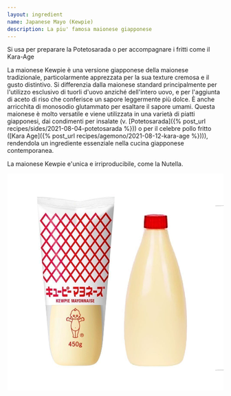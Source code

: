 ```yaml
---
layout: ingredient
name: Japanese Mayo (Kewpie)
description: La piu' famosa maionese giapponese
---
```




Si usa per preparare la Potetosarada o per accompagnare i fritti come il Kara-Age

La maionese Kewpie è una versione giapponese della maionese tradizionale, particolarmente apprezzata per la sua texture cremosa e il gusto distintivo. Si differenzia dalla maionese standard principalmente per l'utilizzo esclusivo di tuorli d'uovo anziché dell'intero uovo, e per l'aggiunta di aceto di riso che conferisce un sapore leggermente più dolce. È anche arricchita di monosodio glutammato per esaltare il sapore umami. Questa maionese è molto versatile e viene utilizzata in una varietà di piatti giapponesi, dai condimenti per insalate (v. [Potetosarada]({% post_url recipes/sides/2021-08-04-potetosarada %})) o per il celebre pollo fritto ([Kara Age]({% post_url recipes/agemono/2021-08-12-kara-age %}))), rendendola un ingrediente essenziale nella cucina giapponese contemporanea.

La maionese Kewpie e'unica e irriproducibile, come la Nutella.

![Kewpie](/assets/images/ingredients/kewpie-1.jpg)

